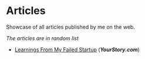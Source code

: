 # Articles
Showcase of all articles published by me on the web.

_The articles are in random list_

* [Learnings From My Failed Startup](https://yourstory.com/mystory/37c7312798-learnings-from-my-fail) (**_YourStory.com_**)
